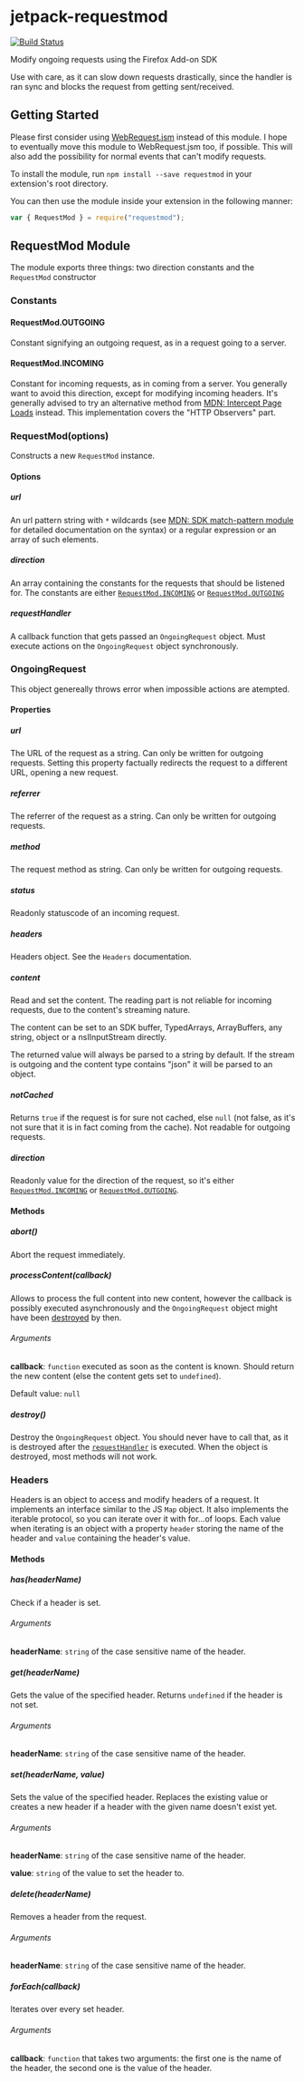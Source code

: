 # jetpack-requestmod
[![Build Status](https://travis-ci.org/freaktechnik/jetpack-requestmod.svg?branch=master)](https://travis-ci.org/freaktechnik/jetpack-requestmod)

Modify ongoing requests using the Firefox Add-on SDK

Use with care, as it can slow down requests drastically, since the handler is
ran sync and blocks the request from getting sent/received.

## Getting Started
Please first consider using [WebRequest.jsm](https://developer.mozilla.org/en-US/docs/Mozilla/JavaScript_code_modules/WebRequest.jsm) instead of this module. I hope to eventually move this module to WebRequest.jsm too, if possible. This will also add the possibility for normal events that can't modify requests.

To install the module, run `npm install --save requestmod` in your
extension's root directory.

You can then use the module inside your extension in the following manner:
```js
var { RequestMod } = require("requestmod");
```

## RequestMod Module
The module exports three things: two direction constants and the `RequestMod`
constructor

### Constants
#### RequestMod.OUTGOING
Constant signifying an outgoing request, as in a request going to a server.

#### RequestMod.INCOMING
Constant for incoming requests, as in coming from a server. You generally want
to avoid this direction, except for modifying incoming headers.
It's generally advised to try an alternative method from [MDN: Intercept Page Loads][intercept] instead.
This implementation covers the "HTTP Observers" part.

### RequestMod(options)
Constructs a new `RequestMod` instance.

#### Options
##### url
An url pattern string with `*` wildcards (see [MDN: SDK match-pattern module][match-pattern] for detailed
documentation on the syntax) or a regular expression or an array of such
elements.

##### direction
An array containing the constants for the requests that should be listened for.
The constants are either [`RequestMod.INCOMING`](#requestmodincoming) or
[`RequestMod.OUTGOING`](#requestmodoutgoing)

##### requestHandler
A callback function that gets passed an `OngoingRequest` object. Must execute
actions on the `OngoingRequest` object synchronously.

### OngoingRequest
This object genereally throws error when impossible actions are atempted.

#### Properties
##### url
The URL of the request as a string. Can only be written for outgoing requests.
Setting this property factually redirects the request to a different URL,
opening a new request.

##### referrer
The referrer of the request as a string. Can only be written for outgoing
requests.

##### method
The request method as string. Can only be written for outgoing requests.

##### status
Readonly statuscode of an incoming request.

##### headers
Headers object. See the `Headers` documentation.

##### content
Read and set the content. The reading part is not reliable for incoming
requests, due to the content's streaming nature.

The content can be set to an SDK buffer, TypedArrays, ArrayBuffers, any string, object or a
nsIInputStream directly.

The returned value will always be parsed to a string by default. If the stream
is outgoing and the content type contains "json" it will be parsed to an object.

##### notCached
Returns `true` if the request is for sure not cached, else `null` (not false,
as it's not sure that it is in fact coming from the cache). Not readable for
outgoing requests.

##### direction
Readonly value for the direction of the request, so it's either
[`RequestMod.INCOMING`](#requestmodincoming) or
[`RequestMod.OUTGOING`](#requestmodoutgoing).

#### Methods
##### abort()
Abort the request immediately.

##### processContent(callback)
Allows to process the full content into new content, however the callback is
possibly executed asynchronously and the `OngoingRequest` object might have been
[destroyed](#destroy) by then.
###### Arguments
__callback__: `function` executed as soon as the content is known. Should
return the new content (else the content gets set to `undefined`).

Default value: `null`

##### destroy()
Destroy the `OngoingRequest` object. You should never have to call that, as it
is destroyed after the [`requestHandler`](#requesthandler) is executed.
When the object is destroyed, most methods will not work.

### Headers
Headers is an object to access and modify headers of a request. It implements an
interface similar to the JS `Map` object. It also implements the iterable
protocol, so you can iterate over it with for...of loops. Each value when
iterating is an object with a property `header` storing the name of the header
and `value` containing the header's value.

#### Methods
##### has(headerName)
Check if a header is set.

###### Arguments
__headerName__: `string` of the case sensitive name of the header.

##### get(headerName)
Gets the value of the specified header. Returns `undefined` if the header is not
set.

###### Arguments
__headerName__: `string`  of the case sensitive name of the header.

##### set(headerName, value)
Sets the value of the specified header. Replaces the existing value or creates a
new header if a header with the given name doesn't exist yet.

###### Arguments
__headerName__: `string` of the case sensitive name of the header.

__value__: `string` of the value to set the header to.

##### delete(headerName)
Removes a header from the request.

###### Arguments
__headerName__: `string` of the case sensitive name of the header.

##### forEach(callback)
Iterates over every set header.

###### Arguments
__callback__: `function` that takes two arguments: the first one is the name of
the header, the second one is the value of the header.

[match-pattern]: https://developer.mozilla.org/en-US/Add-ons/SDK/Low-Level_APIs/util_match-pattern "SDK match-pattern module"
[intercept]: https://developer.mozilla.org/en-US/Add-ons/Overlay_Extensions/XUL_School/Intercepting_Page_Loads "Intercept Page Loads"
